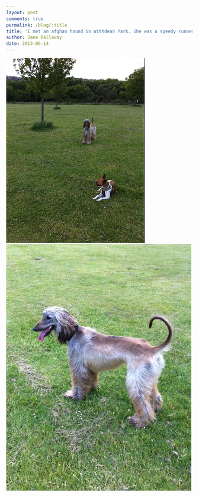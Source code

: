 ```yaml
---
layout: post
comments: true
permalink: /blog/:title
title: 'I met an afghan hound in Withdean Park. She was a speedy runner!'
author: Jane Dallaway
date: 2013-06-14
---
```


<div><a href="/media/Rphoto_1.JPG"><img width="374" src="/media/Rphoto_1.JPG.500.JPG" height="500"></img></a></div><div><a href="/media/Aphoto_2.JPG"><img width="500" src="/media/Aphoto_2.JPG.500.JPG" height="667"></img></a></div>



  


 
    
